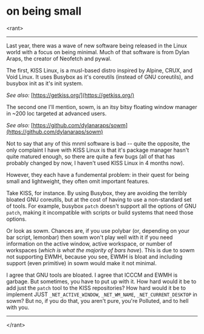 # on being small

\<rant\>

---

Last year, there was a wave of new software being released in the Linux world
with a focus on being minimal. Much of that software is from Dylan Araps,
the creator of Neofetch and pywal.

The first, KISS Linux, is a musl-based distro inspired by Alpine, CRUX,
and Void Linux. It uses Busybox as it's coreutils (instead of GNU coreutils),
and busybox init as it's init system.

*See also:*   [https://getkiss.org/](https://getkiss.org/)

The second one I'll mention, sowm, is an itsy bitsy floating window manager
in ~200 loc targeted at advanced users.

*See also:*   [https://github.com/dylanaraps/sowm](https://github.com/dylanaraps/sowm)

Not to say that any of this mnml software is bad -- quite the opposite, the
only complaint I have with KISS Linux is that it's package manager hasn't
quite matured enough, so there are quite a few bugs (all of that has probably
changed by now, I haven't used KISS Linux in 4 months now).

However, they each have a fundemental problem: in their quest for being
small and lightweight, they often omit important features.

Take KISS, for instance. By using Busybox, they are avoiding the terribly
bloated GNU coreutils, but at the cost of having to use a non-standard
set of tools. For example, busybox `patch` doesn't support all the options
of GNU `patch`, making it incompatible with scripts or build systems
that need those options.

Or look as sowm. Chances are, if you use polybar (or, depending on your bar
script, lemonbar) then sowm won't play well with it if you
need information on the active window, active workspace, or number of
workspaces (*which is what the majority of bars have*). This is due to sowm
not supporting EWMH, because you see, EWMH is bloat and including support
(even primitive) in sowm would make it not minimal.

I agree that GNU tools are bloated. I agree that ICCCM and EWMH is garbage.
But sometimes, you have to put up with it. How hard would it be to add
just the `patch` tool to the KISS repositories? How hard would it be
to implement JUST `_NET_ACTIVE_WINDOW`, `_NET_WM_NAME`, `_NET_CURRENT_DESKTOP`
in sowm? But no, if you do that, you aren't pure, you're Polluted, and
to hell with you.

---

\</rant\>
